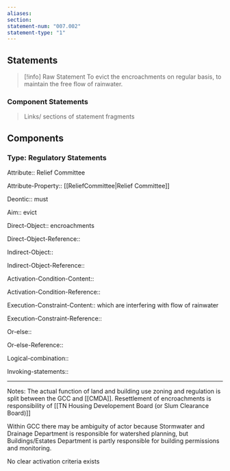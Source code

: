 ```yaml
---
aliases: 
section: 
statement-num: "007.002"
statement-type: "1"
---
```

## Statements 
> [!info] Raw Statement
> To evict the encroachments on regular basis, to maintain the free flow of rainwater. 

### Component Statements
> Links/ sections of statement fragments 
## Components

### Type: Regulatory Statements
Attribute:: Relief Committee

Attribute-Property:: [[ReliefCommittee|Relief Committee]]


Deontic:: must


Aim:: evict


Direct-Object:: encroachments

Direct-Object-Reference::



Indirect-Object::

Indirect-Object-Reference::


Activation-Condition-Content::

Activation-Condition-Reference::


Execution-Constraint-Content::  which are interfering with flow of rainwater 

Execution-Constraint-Reference::


Or-else::

Or-else-Reference::


Logical-combination::


Invoking-statements::


---
Notes: 
The actual function of land and building use zoning and regulation is split between the GCC and [[CMDA]]. Resettlement of encroachments is responsibility of [[TN Housing Developement Board (or Slum Clearance Board)]]

Within GCC there may be ambiguity of actor because Stormwater and Drainage Department is responsible for watershed planning, but Buildings/Estates Department is partly responsible for building permissions and monitoring. 

No clear activation criteria exists